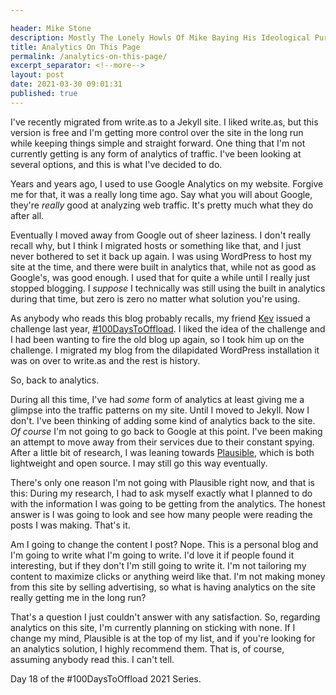 ```yaml
---

header: Mike Stone
description: Mostly The Lonely Howls Of Mike Baying His Ideological Purity At The Moon
title: Analytics On This Page
permalink: /analytics-on-this-page/
excerpt_separator: <!--more-->
layout: post
date: 2021-03-30 09:01:31
published: true
---
```


I've recently migrated from write.as to a Jekyll site. I liked write.as, but this version is free and I'm getting more control over the site in the long run while keeping things simple and straight forward. One thing that I'm not currently getting is any form of analytics of traffic. I've been looking at several options, and this is what I've decided to do.

<!--more-->

Years and years ago, I used to use Google Analytics on my website. Forgive me for that, it was a really long time ago. Say what you will about Google, they're _really_ good at analyzing web traffic. It's pretty much what they do after all.

Eventually I moved away from Google out of sheer laziness. I don't really recall why, but I think I migrated hosts or something like that, and I just never bothered to set it back up again. I was using WordPress to host my site at the time, and there were built in analytics that, while not as good as Google's, was good enough. I used that for quite a while until I really just stopped blogging. I _suppose_ I technically was still using the built in analytics during that time, but zero is zero no matter what solution you're using.

As anybody who reads this blog probably recalls, my friend [Kev](https://fosstodon.org/@kev) issued a challenge last year, [#100DaysToOffload](https://100daystooffload.com). I liked the idea of the challenge and I had been wanting to fire the old blog up again, so I took him up on the challenge. I migrated my blog from the dilapidated WordPress installation it was on over to write.as and the rest is history.

So, back to analytics.

During all this time, I've had _some_ form of analytics at least giving me a glimpse into the traffic patterns on my site. Until I moved to Jekyll. Now I don't. I've been thinking of adding some kind of analytics back to the site. _Of course_ I'm not going to go back to Google at this point. I've been making an attempt to move away from their services due to their constant spying. After a little bit of research, I was leaning towards [Plausible](https://plausible.io), which is both lightweight and open source. I may still go this way eventually.

There's only one reason I'm not going with Plausible right now, and that is this: During my research, I had to ask myself exactly what I planned to do with the information I was going to be getting from the analytics. The honest answer is I was going to look and see how many people were reading the posts I was making. That's it.

Am I going to change the content I post? Nope. This is a personal blog and I'm going to write what I'm going to write. I'd love it if people found it interesting, but if they don't I'm still going to write it. I'm not tailoring my content to maximize clicks or anything weird like that. I'm not making money from this site by selling advertising, so what is having analytics on the site really getting me in the long run?

That's a question I just couldn't answer with any satisfaction. So, regarding analytics on this site, I'm currently planning on sticking with none. If I change my mind, Plausible is at the top of my list, and if you're looking for an analytics solution, I highly recommend them. That is, of course, assuming anybody read this. I can't tell.

Day 18 of the #100DaysToOffload 2021 Series.

